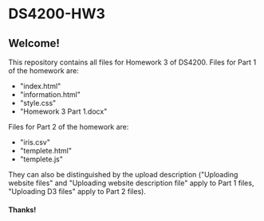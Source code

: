 # DS4200-HW3

## Welcome!
This repository contains all files for Homework 3 of DS4200. Files for Part 1 of the homework are:
* "index.html"
* "information.html"
* "style.css"
* "Homework 3 Part 1.docx"

Files for Part 2 of the homework are: 
* "iris.csv"
* "templete.html"
* "templete.js"

They can also be distinguished by the upload description ("Uploading website files" and "Uploading website description file" apply to Part 1 files, "Uploading D3 files" apply to Part 2 files).

#### Thanks!
